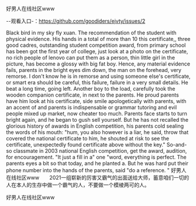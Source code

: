 好男人在线社区www

--观看入口-：https://github.com/goodiders/ejvty/issues/2

Black bird in my sky fly xuan.
The recommendation of the student with physical evidence.
His hands in a total of more than 10 this certificate,, three good cadres, outstanding student competition award, from primary school has been got the first year of college, just look at a photo on the certificate, no rich people of lenovo can put them as a person, thin little girl in the picture, has become a glossy with big fat boy.
Hence, any material evidence fails, parents in the bright eyes dim down, the man on the forehead, very remorse.
I don't know he is in remorse and using someone else's certificate, or smart era should be careful, this failure, failure in a very small details.
He beat a long time, going left.
Another boy to the load, carefully took the wooden companion certificate, in next to the parents.
He proud parents have him look at his certificate, side smile apologetically with parents, with an accent of and parents is indispensable or grammar tutoring and evil people mixed up market, now cheater too much.
Parents face starts to turn bright again, and he began to gush sell yourself.
But he has not recalled the glorious history of awards in English competition, his parents cold sealing the words of his mouth: "hum, you also however is a liar, he said, throw that covered the national certificate to him, he shouted at risk to see the certificate, unexpectedly found certificate above without the key."
So-and-so classmate in 2003 national English competition, get the award, audition, for encouragement.
"It just a fill in a" one "word, everything is perfect.
The parents eyes a bit so that today, and he planted a.
But he was hard put their phone number into the hands of the parents, said "do a reference.
"
好男人在线社区www　　2021一组崭新的厉害又霸气的出面送给大师，蓄意咱们一切的人在本人的生存中做一个霸气的人，不要做一个模棱两可的人。

好男人在线社区www
